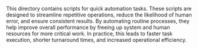 This directory contains scripts for quick automation tasks.
These scripts are designed to streamline repetitive operations, reduce the likelihood of human error, and ensure consistent results.
By automating routine processes, they help improve overall performance by freeing up system and human resources for more critical work.
In practice, this leads to faster task execution, shorter turnaround times, and increased operational efficiency.
